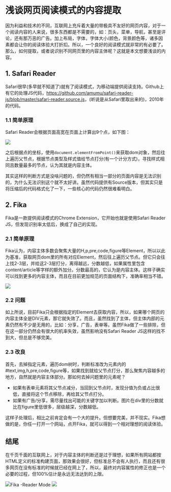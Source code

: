 #  浅谈网页阅读模式的内容提取

因为利益和技术的不同，互联网上充斥着大量的带极具不友好的网页内容，对于一个阅读内容的人来说，很多东西都是不需要的，如：页头，菜单，导航，甚至是评论，还有那万恶的广告。加上布局，字体，字体大小/颜色，背景颜色等，诸多因素都会让你的阅读体验大打折扣。所以，一个良好的阅读模式就非常的有必要了。那么，如何提取，或者说识别不同网页里的内容主体呢？这就是本文想要浅谈的内容。

## 1. Safari Reader

Safari很早(多早就不知道了)就有了阅读模式，为移动端提供阅读支持。Github上有它的处理JS代码，<https://github.com/amumu/safari-reader-js/blob/master/safari-reader.source.js>，(听说是从Safari里取出来的)，2010年的代码。

### 1.1 简单原理

Safari Reader会根据页面高宽在页面上计算出9个点，如下图：

![](https://www.colorgamer.com/usr/uploads/2019/03/2923420171.jpeg)

之后根据点的坐标，使用`document.elementFromPoint()`来获取dom对象，然后往上遍历父节点，根据节点类型及样式值给节点打分(有一个计分方式)，寻找样式相同且数量最多的节点，认为其就是内容主体。

其实这样的判断方式是没啥问题的，但仍然有相当一部分的页面内容是无法识别的，为什么无法识别这个就不太好讲。虽然代码提供有Source版本，但其实只是将压缩后的代码格式化了一下，一些核心的代码仍然很难看明白。

## 2. Fika

Fika是一款提供阅读模式的Chrome Extension，它开始也就是使用Safari Reader JS，但发现识别率太低后，换成了自己的实现。

### 2.1 简单原理

Fika认为，内容主体多数会聚焦大量的H,p,pre,code,figure等Element，所以以此为基准，获取网页dom里的所有对应Element，然后往上遍历父节点。但它只会往上找2-3层，并给这2-3层打分，离得越远，分数越低，如果属性里包含content/article等字样的额外加分。分数最高的，它认为是内容主体。这样子确实可以找到更多的内容主体，而且在目前更加规范的页面结构下，准确率相当不错。

![](https://www.colorgamer.com/usr/uploads/2019/03/1375688182.png)

### 2.2 问题

如上所说，目前Fika只会根据指定的Element去获取内容，所以，如果哪个网页的内容主体全是DIV元素，那它就失效了。而且，虽然找到了主体，但主体内部的元素仍然有不少是无用的，比如：分享，广告，表单等。虽然Fika做了一些排除，但在这一部分仍然会有很大的机率失效，虽然影响没有Safari Reader JS这样的找不到大，但总是不够完美。

### 2.3 改良

首先，去掉指定元素，遍历dom树时，判断标准改为元素内的#text,img,h,pre,code,figure等，如果找到就给父节点打分，那么聚焦内容越多的地方，自然就是内容主体部分。那如何去掉问题里的元素呢？

- 如果有表单元素将其父节点减分，当回到父节点时，发现分值为负或占比很低，直接将这个节点移除，再给其父节点打分。
- 如果有广告/分享，需尽量找出可能的关键字加以判断。图片在div里的分数就比在figure里低很多，层级越深，分数越低。

这样子处理后，相比之前肯定会有一个大的提升。但想要完美，并不现实。Fika想做的是，你任一打开一个网站，点开Fika，就可以得到一个相对理想的阅读体验。

## 结尾

在千页千面的互联网上，对于内容主体的判断还是过于理想，如果所有网站都按HTML定义的标准构建页面，那效果会很好，但标准总不会有人执行，而且还有很多网页在没有标准的时候就已经在网上了，所以，最终对内容属性的修正也是一个必要的过程，但100%估计是永远无法达到的上限。

![](https://www.colorgamer.com/usr/uploads/2019/03/2670171215.png)Fika -Reader Mode [![](https://www.colorgamer.com/usr/uploads/2019/03/2899318817.png)](https://chrome.google.com/webstore/detail/fika-reader-mode/fbcdnjeoghampomjjaahjgjghdjdbbcj)

